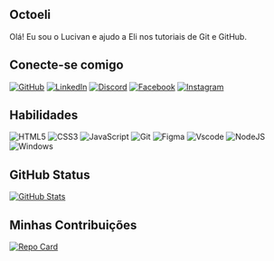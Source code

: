 ## Octoeli
Olá! Eu sou o Lucivan e ajudo a Eli nos tutoriais de Git e GitHub.
## Conecte-se comigo
[![GitHub](https://img.shields.io/badge/GitHub-000?style=for-the-badge&logo=github&logoColor=red)](https://github.com/DEV-Dondon)
[![LinkedIn](https://img.shields.io/badge/LinkedIn-000?style=for-the-badge&logo=linkedin&logoColor=red)](https://www.linkedin.com/in/lucivan-filho-8a45512aa/)
[![Discord](https://img.shields.io/badge/Discord-000?style=for-the-badge&logo=discord&logoColor=red)](https://discord.com/channels/275024170176479243/)
[![Facebook](https://img.shields.io/badge/Facebook-000?style=for-the-badge&logo=facebook&logoColor=red)](https://www.facebook.com/lucivanfilho/)
[![Instagram](https://img.shields.io/badge/-Instagram-000?style=for-the-badge&logo=instagram&logoColor=red)](https://www.instagram.com/lucivan_filho/)

## Habilidades
![HTML5](https://img.shields.io/badge/HTML5-E34F26?style=for-the-badge&logo=html5&logoColor=white)
![CSS3](https://img.shields.io/badge/CSS3-1572B6?style=for-the-badge&logo=css3&logoColor=white)
![JavaScript](https://img.shields.io/badge/JavaScript-F7DF1E?style=for-the-badge&logo=javascript&logoColor=black)
![Git](https://img.shields.io/badge/GIT-E44C30?style=for-the-badge&logo=git&logoColor=white)
![Figma](https://img.shields.io/badge/Figma-696969?style=for-the-badge&logo=figma&logoColor=figma)
![Vscode](https://img.shields.io/badge/Vscode-007ACC?style=for-the-badge&logo=visual-studio-code&logoColor=white)
![NodeJS](https://img.shields.io/badge/node.js-6DA55F?style=for-the-badge&logo=node.js&logoColor=white)
![Windows](https://img.shields.io/badge/Windows-000?style=for-the-badge&logo=windows&logoColor=2CA5E0)
## GitHub Status
[![GitHub Stats](https://github-readme-stats.vercel.app/api?username=DEV-Dondon&theme=transparent&bg_color=000&border_color=30A3DC&show_icons=true&icon_color=30A3DC&title_color=E94D5F&text_color=FFF)](https://github.com/DEV-Dondon)
## Minhas Contribuições
[![Repo Card](https://github-readme-stats.vercel.app/api/pin/?username=DEV-Dondon&repo=octoeli&bg_color=000&border_color=30A3DC&show_icons=true&icon_color=30A3DC&title_color=E94D5F&text_color=FFF)](https://github.com/DEV-Dondon/octoeli)
